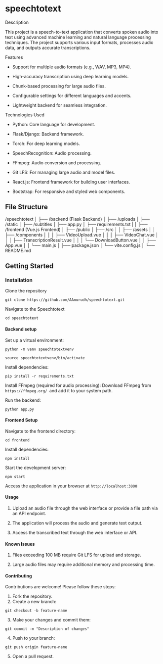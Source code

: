 # speechtotext
Description

This project is a speech-to-text application that converts spoken audio into text using advanced machine learning and natural language processing techniques. The project supports various input formats, processes audio data, and outputs accurate transcriptions.

Features

- Support for multiple audio formats (e.g., WAV, MP3, MP4).

- High-accuracy transcription using deep learning models.

- Chunk-based processing for large audio files.

- Configurable settings for different languages and accents.

- Lightweight backend for seamless integration.

Technologies Used

- Python: Core language for development.

- Flask/Django: Backend framework.

- Torch: For deep learning models.

- SpeechRecognition: Audio processing.

- FFmpeg: Audio conversion and processing.

- Git LFS: For managing large audio and model files.

- React.js: Frontend framework for building user interfaces.

- Bootstrap: For responsive and styled web components.

## File Structure
/speechtotext
│
├── /backend (Flask Backend)
│   ├── /uploads
│   ├── /static
│   ├── /subtitles
│   ├── app.py
│   ├── requirements.txt
|
│
├── /frontend (Vue.js Frontend)
│   ├── /public
│   ├── /src
│   │   ├── /assets
│   │   ├── /components
│   │   │   ├── VideoUpload.vue
│   │   │   ├── VideoChat.vue
│   │   │   ├── TranscriptionResult.vue
│   │   │   └── DownloadButton.vue
│   │   ├── App.vue
│   │   └── main.js
│   ├── package.json
│   └── vite.config.js
│
└── README.md

## Getting Started

### Installation

Clone the repository
```
git clone https://github.com/AAnurudh/speechtotext.git
```
Navigate to the Speechtotext
```
cd speechtotext
```
#### Backend setup

Set up a virtual environment:
```
python -m venv speechtotextvenv
```
```
source speechtotextvenv/bin/activate
```

Install dependencies:
```
pip install -r requirements.txt
```
Install FFmpeg (required for audio processing):
Download FFmpeg from ```https://ffmpeg.org/ ```and add it to your system path.

Run the backend:
```
python app.py
```
#### Frontend Setup

Navigate to the frontend directory:
```
cd frontend
```
Install dependencies:
```
npm install
```
Start the development server:
```
npm start
```
Access the application in your browser at ```http://localhost:3000```

#### Usage

1. Upload an audio file through the web interface or provide a file path via an API endpoint.

2. The application will process the audio and generate text output.

3. Access the transcribed text through the web interface or API.

#### Known Issues
1. Files exceeding 100 MB require Git LFS for upload and storage.

2. Large audio files may require additional memory and processing time.

#### Contributing

Contributions are welcome! Please follow these steps:
1. Fork the repository.
2. Create a new branch:
```
git checkout -b feature-name
```
3. Make your changes and commit them:
```
git commit -m "Description of changes"
```
4. Push to your branch:
```
git push origin feature-name
```
5. Open a pull request.




